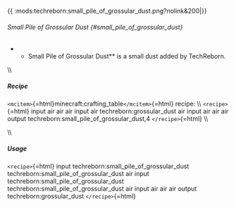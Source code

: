 {{ :mods:techreborn:small_pile_of_grossular_dust.png?nolink&200\|}}

###### Small Pile of Grossular Dust {#small_pile_of_grossular_dust}

-   -   Small Pile of Grossular Dust\*\* is a small dust added by
        TechReborn.

\\\\

##### Recipe

`<mcitem>`{=html}minecraft:crafting_table`</mcitem>`{=html} recipe: \\\\
`<recipe>`{=html} input air air air input air techreborn:grossular_dust
air input air air air output techreborn:small_pile_of_grossular_dust,4
`</recipe>`{=html} \\\\

\\\\

##### Usage

`<recipe>`{=html} input techreborn:small_pile_of_grossular_dust
techreborn:small_pile_of_grossular_dust air input
techreborn:small_pile_of_grossular_dust
techreborn:small_pile_of_grossular_dust air input air air air output
techreborn:grossular_dust `</recipe>`{=html}
